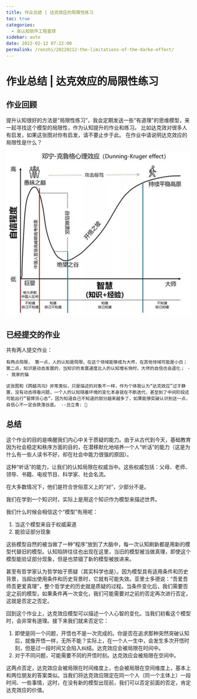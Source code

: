 ```yaml
---
title: 作业总结 | 达克效应的局限性练习
toc: true
categories: 
  - 高认知软件工程星球
sidebar: auto
date: 2022-02-12 07:22:00
permalink: /renzhi/20220212-the-limitations-of-the-darke-effect/
---
```


# 作业总结 | 达克效应的局限性练习

## 作业回顾

提升认知很好的方法是“局限性练习”，我会定期发送一些“有道理”的思维模型，来一起寻找这个模型的局限性，作为认知提升的作业和练习。 比如达克效对很多人有启发，如果这张图对你有启发，请不要止步于此。 在作业中请说明达克效应的局限性是什么？

![img](./20220212-the-limitations-of-the-darke-effect/75&e=1648742399&token=kIxbL07-8jAj8w1n4s9zv64FuZZNEATmlU_Vm6zD:luM31vXgs6lkPp5OAeYcGdIrSuc=-20220212071042436.jpeg)

## 已经提交的作业

共有两人提交作业：

```
有两点局限， 第一点，人的认知是局限，在这个领域能够成为大师，在其他领域可能是小白； 第二点，知识是动态发展的，当知识的发展速度比人的认知增长快时，大师的自信也会退化； -- 我家的猫
```

```
这张图和《跨越鸿沟》非常类似，只是描述的对象不一样，作为个体我认为“达克效应”过于静置，没有动态得看问题，一个人的认知随着环境的变化本身就在不断迭代，甚至到了中间阶段还可能出行“冒牌货心态”，因为知道自己不知道的部分越来越多了，如果能够突破认识到这一点，自信心不一定会跌落谷底。 --吕立青: 🐣
```

## 总结

这个作业的目的是唤醒我们内心中关于质疑的能力。由于从古代到今天，基础教育因为社会稳定和秩序方面的目的，在潜移默化地培养一个人“听话”的能力（这是为什么有一些人读书不好，却在社会中能力很强的原因）。

这种“听话”的能力，让我们的认知局限在权威当中。这些权威包括：父母、老师、领导、书籍、电视节目、科学家、社会名流。

在大多数情况下，他们是符合世俗意义上的“对”，少部分不是。

我们在学到一个知识时，实际上是用这个知识作为模型来描述世界。

我们什么时候会相信这个“模型”有用呢：

1. 当这个模型来自于权威渠道
2. 能验证部分现象

这些模型自然的被当做了一种“程序”放到了大脑中，每一次认知刷新都是用新的模型代替旧的模型。认知陷阱往往也出现在这里，当旧的模型被当做真理，即使这个模型能验证部分现象，但是也禁锢了新的模型被放进来。

甚至有哲学家认为哲学始于质疑（其实科学也是）。因为模型具有适用条件和历史背景，当超出使用条件和历史背景时，它就有可能失效。亚里士多德说：“吾爱吾师吾更爱真理”，整个哲学史的历史就是质疑的过程。当条件变化后，我们需要否定之前的模型，如果条件再一次变化，我们可能需要对之前的否定再次进行否定，这就是否定之否定。

回到这个作业上，达克效应模型可以描述一个人心智的变化。当我们初看这个模型时，会非常有道理。接下来我们就来否定它：

1. 即使是同一个问题，开悟也不是一次完成的。你是否在追求那种突然突破认知后，就像开悟一样，无所不能？实际上，在一个人一生中，会发生多次开悟时刻，但是过一段时间又会陷入纠结。达克效应会被局限在时间中。
2. 对于不同问题，可能需要不同的开悟时刻。达克效应会被局限在空间中。

这两点否定，达克效应会被局限在时间维度上，也会被局限在空间维度上，基本上和两位朋友的答案类似。当我们将达克效应限定在同一个人（同一个主体上）一段时间、一些事情，这时，在没有新的模型出现前，我们可以否定前面的否定，肯定达克效应的价值。

